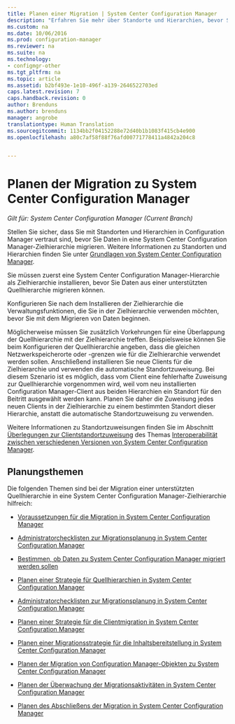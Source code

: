 ```yaml
---
title: Planen einer Migration | System Center Configuration Manager
description: "Erfahren Sie mehr über Standorte und Hierarchien, bevor Sie Daten in eine Zielhierarchie in System Center Configuration Manager migrieren."
ms.custom: na
ms.date: 10/06/2016
ms.prod: configuration-manager
ms.reviewer: na
ms.suite: na
ms.technology:
- configmgr-other
ms.tgt_pltfrm: na
ms.topic: article
ms.assetid: b2bf493e-1e10-496f-a139-2646522703ed
caps.latest.revision: 7
caps.handback.revision: 0
author: Brenduns
ms.author: brenduns
manager: angrobe
translationtype: Human Translation
ms.sourcegitcommit: 1134bb2f04152288e72d40b1b1083f415cb4e900
ms.openlocfilehash: a80c7af58f88f76afd00771778411a4842a204c8


---
```

# <a name="planning-for-migration-to-system-center-configuration-manager"></a>Planen der Migration zu System Center Configuration Manager

*Gilt für: System Center Configuration Manager (Current Branch)*

Stellen Sie sicher, dass Sie mit Standorten und Hierarchien in Configuration Manager vertraut sind, bevor Sie Daten in eine System Center Configuration Manager-Zielhierarchie migrieren. Weitere Informationen zu Standorten und Hierarchien finden Sie unter [Grundlagen von System Center Configuration Manager](../../core/understand/fundamentals.md).  

 Sie müssen zuerst eine System Center Configuration Manager-Hierarchie als Zielhierarchie installieren, bevor Sie Daten aus einer unterstützten Quellhierarchie migrieren können.  

 Konfigurieren Sie nach dem Installieren der Zielhierarchie die Verwaltungsfunktionen, die Sie in der Zielhierarchie verwenden möchten, bevor Sie mit dem Migrieren von Daten beginnen.  

 Möglicherweise müssen Sie zusätzlich Vorkehrungen für eine Überlappung der Quellhierarchie mit der Zielhierarchie treffen. Beispielsweise können Sie beim Konfigurieren der Quellhierarchie angeben, dass die gleichen Netzwerkspeicherorte oder -grenzen wie für die Zielhierarchie verwendet werden sollen. Anschließend installieren Sie neue Clients für die Zielhierarchie und verwenden die automatische Standortzuweisung. Bei diesem Szenario ist es möglich, dass vom Client eine fehlerhafte Zuweisung zur Quellhierarchie vorgenommen wird, weil vom neu installierten Configuration Manager-Client aus beiden Hierarchien ein Standort für den Beitritt ausgewählt werden kann. Planen Sie daher die Zuweisung jedes neuen Clients in der Zielhierarchie zu einem bestimmten Standort dieser Hierarchie, anstatt die automatische Standortzuweisung zu verwenden.  

 Weitere Informationen zu Standortzuweisungen finden Sie im Abschnitt [Überlegungen zur Clientstandortzuweisung](../../core/plan-design/hierarchy/interoperability-between-different-versions.md#BKMK_SupConfigSiteAssignment) des Themas [Interoperabilität zwischen verschiedenen Versionen von System Center Configuration Manager](../../core/plan-design/hierarchy/interoperability-between-different-versions.md).  

## <a name="planning-topics"></a>Planungsthemen  
 Die folgenden Themen sind bei der Migration einer unterstützten Quellhierarchie in eine System Center Configuration Manager-Zielhierarchie hilfreich:  

-   [Voraussetzungen für die Migration in System Center Configuration Manager](../../core/migration/prerequisites-for-migration.md)  

-   [Administratorchecklisten zur Migrationsplanung in System Center Configuration Manager](../../core/migration/administrator-checklists-for-migration-planning.md)  

-   [Bestimmen, ob Daten zu System Center Configuration Manager migriert werden sollen](../../core/migration/determine-whether-to-migrate-data.md)  

-   [Planen einer Strategie für Quellhierarchien in System Center Configuration Manager](../../core/migration/planning-a-source-hierarchy-strategy.md)  

-   [Administratorchecklisten zur Migrationsplanung in System Center Configuration Manager](../../core/migration/administrator-checklists-for-migration-planning.md)  

-   [Planen einer Strategie für die Clientmigration in System Center Configuration Manager](../../core/migration/planning-a-client-migration-strategy.md)  

-   [Planen einer Migrationsstrategie für die Inhaltsbereitstellung in System Center Configuration Manager](../../core/migration/planning-a-content-deployment-migration-strategy.md)  

-   [Planen der Migration von Configuration Manager-Objekten zu System Center Configuration Manager](../../core/migration/planning-for-the-migration-of-objects.md)  

-   [Planen der Überwachung der Migrationsaktivitäten in System Center Configuration Manager](../../core/migration/planning-to-monitor-migration-activity.md)  

-   [Planen des Abschließens der Migration in System Center Configuration Manager](../../core/migration/planning-to-complete-migration.md)  



<!--HONumber=Nov16_HO1-->


